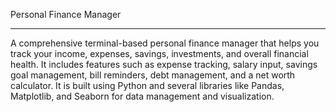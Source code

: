 Personal Finance Manager
_________________________
A comprehensive terminal-based personal finance manager that helps you track your income,
expenses, savings, investments, and overall financial health. It includes features 
such as expense tracking, salary input, savings goal management, bill reminders, debt management,
and a net worth calculator. It is built using Python and several libraries like Pandas, Matplotlib,
and Seaborn for data management and visualization.




